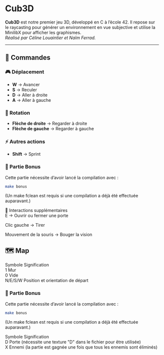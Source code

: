 # Cub3D

**Cub3D** est notre premier jeu 3D, développé en C à l’école 42. Il repose sur le raycasting pour générer un environnement en vue subjective et utilise la MinilibX pour afficher les graphismes.  
*Réalisé par Céline Louaintier et Naïm Ferrad.*

---

## 📌 Commandes

### 🎮 Déplacement  
- **W** → Avancer  
- **S** → Reculer  
- **D** → Aller à droite  
- **A** → Aller à gauche  

### 🔄 Rotation  
- **Flèche de droite** → Regarder à droite  
- **Flèche de gauche** → Regarder à gauche  

### ⚡ Autres actions  
- **Shift** → Sprint  


### 🎯 Partie Bonus  

Cette partie nécessite d’avoir lancé la compilation avec :  
```sh
make bonus
```
(Un make fclean est requis si une compilation a déjà été effectuée auparavant.)

🔹 Interactions supplémentaires  
E → Ouvrir ou fermer une porte

Clic gauche → Tirer

Mouvement de la souris → Bouger la vision

## 🗺️ Map
Symbole	Signification  
1	Mur  
0	Vide  
N/E/S/W	Position et orientation de départ

### 🎯 Partie Bonus  
Cette partie nécessite d’avoir lancé la compilation avec :

```sh
make bonus
```
(Un make fclean est requis si une compilation a déjà été effectuée auparavant.)

Symbole	Signification  
D	Porte (nécessite une texture "D" dans le fichier pour être utilisée)  
X	Ennemi (la partie est gagnée une fois que tous les ennemis sont éliminés)  
